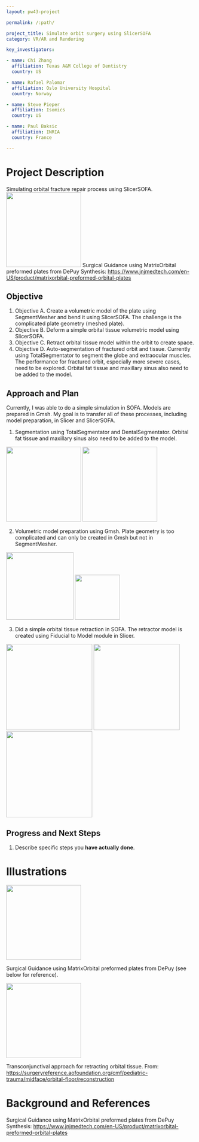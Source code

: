 ```yaml
---
layout: pw43-project

permalink: /:path/

project_title: Simulate orbit surgery using SlicerSOFA
category: VR/AR and Rendering

key_investigators:

- name: Chi Zhang
  affiliation: Texas A&M College of Dentistry
  country: US

- name: Rafael Palomar
  affiliation: Oslo University Hospital
  country: Norway

- name: Steve Pieper
  affiliation: Isomics
  country: US

- name: Paul Baksic
  affiliation: INRIA
  country: France

---
```


# Project Description

<!-- Add a short paragraph describing the project. -->


Simulating orbital fracture repair process using SlicerSOFA.
<img src="https://github.com/user-attachments/assets/5c46f298-f059-4c4c-8114-4f21906f9dd2" width="200"/>
Surgical Guidance using MatrixOrbital preformed plates from DePuy Synthesis: https://www.jnjmedtech.com/en-US/product/matrixorbital-preformed-orbital-plates



## Objective

<!-- Describe here WHAT you would like to achieve (what you will have as end result). -->


1. Objective A. Create a volumetric model of the plate using SegmentMesher and bend it using SlicerSOFA. The challenge is the complicated plate geometry (meshed plate).
2. Objective B. Deform a simple orbital tissue volumetric model using SlicerSOFA.
3. Objective C. Retract orbital tissue model within the orbit to create space.
4. Objective D. Auto-segmentation of fractured orbit and tissue. Currently using TotalSegmentator to segment the globe and extraocular muscles. The performance for fractured orbit, especially more severe cases, need to be explored. Orbital fat tissue and maxillary sinus also need to be added to the model.




## Approach and Plan

<!-- Describe here HOW you would like to achieve the objectives stated above. -->

Currently, I was able to do a simple simulation in SOFA. Models are prepared in Gmsh. My goal is to transfer all of these processes, including model preparation, in Slicer and SlicerSOFA.
1. Segmentation using TotalSegmentator and DentalSegmentator. Orbital fat tissue and maxillary sinus also need to be added to the model.
<img src="https://github.com/user-attachments/assets/8cf719a4-304b-4ac8-a010-23bd5f6b91b8" width="200"/>
<img src="https://github.com/user-attachments/assets/90be9429-97d6-451e-b9c7-5f9a85c7d32c" width="200"/>


2. Volumetric model preparation using Gmsh. Plate geometry is too complicated and can only be created in Gmsh but not in SegmentMesher. 
<img src="https://github.com/user-attachments/assets/334e7775-2bdf-437e-862e-06465ebb1f42" width="180"/>
<img src="https://github.com/user-attachments/assets/c950c1df-d0be-4a2d-a1e6-c9d80ed9c50f" width="120"/>


3. Did a simple orbital tissue retraction in SOFA. The retractor model is created using Fiducial to Model module in Slicer.
<img src="https://github.com/user-attachments/assets/15d09c71-796f-4a31-9087-afc68fade26d" width="230"/>
<img src="https://github.com/user-attachments/assets/f8ca83fe-7308-4d63-8e35-405ba2aa5f25" width="230"/>
<img src="https://github.com/user-attachments/assets/096e04fa-53be-4f08-b786-4e4b5ffcc7bf" width="230"/>




## Progress and Next Steps

<!-- Update this section as you make progress, describing of what you have ACTUALLY DONE.
     If there are specific steps that you could not complete then you can describe them here, too. -->


1. Describe specific steps you **have actually done**.




# Illustrations

<!-- Add pictures and links to videos that demonstrate what has been accomplished. -->

<img src="https://github.com/user-attachments/assets/5c46f298-f059-4c4c-8114-4f21906f9dd2" width="200"/>

Surgical Guidance using MatrixOrbital preformed plates from DePuy (see below for reference).


<img src="https://github.com/user-attachments/assets/66a054ca-7751-4fe7-8c82-94ab1da61509" width="200"/>

Transconjunctival approach for retracting orbital tissue. From: https://surgeryreference.aofoundation.org/cmf/pediatric-trauma/midface/orbital-floor/reconstruction




# Background and References

<!-- If you developed any software, include link to the source code repository.
     If possible, also add links to sample data, and to any relevant publications. -->


Surgical Guidance using MatrixOrbital preformed plates from DePuy Synthesis: https://www.jnjmedtech.com/en-US/product/matrixorbital-preformed-orbital-plates

